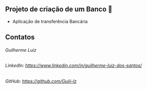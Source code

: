 ## Projeto de criação de um Banco :money_with_wings:

- Aplicação de transferência Bancária





## Contatos

###### Guilherme Luiz

###### LinkedIn: https://www.linkedin.com/in/guilherme-luiz-dos-santos/

###### GitHub: https://github.com/Guiii-lz

